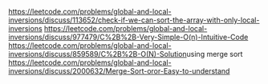 https://leetcode.com/problems/global-and-local-inversions/discuss/113652/check-if-we-can-sort-the-array-with-only-local-inversions
https://leetcode.com/problems/global-and-local-inversions/discuss/977479/C%2B%2B-Very-Simple-O(n)-Intuitive-Code
https://leetcode.com/problems/global-and-local-inversions/discuss/859589/C%2B%2B-O(N)-Solution
​
using merge sort
https://leetcode.com/problems/global-and-local-inversions/discuss/2000632/Merge-Sort-oror-Easy-to-understand